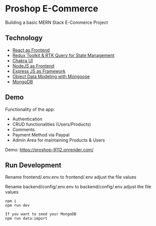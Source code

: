 # Proshop E-Commerce

Building a basic MERN Stack E-Commerce Project

## Technology

- [React as Frontend](https://reactjs.org/)
- [Redux Toolkit & RTK Query for State Management](https://redux-toolkit.js.org/)
- [Chakra UI](https://chakra-ui.com/docs/components)
- [NodeJS as Frontend](https://nodejs.org/)
- [Express JS as Framework](https://expressjs.com/)
- [Object Data Modeling with Mongoose](https://mongoosejs.com/)
- [MongoDB](https://mongodb.com/)

## Demo

Functionality of the app:

- Authentication
- CRUD functionalities (Users/Products)
- Comments
- Payment Method via Paypal
- Admin Area for maintaining Products & Users

Demo: https://proshop-9112.onrender.com/

## Run Development
Rename frontend/.env.env to frontend/.env adjust the file values

Rename backend/config/.env.env to backend/config/.env adjust the file values


``` 
npm i
npm run dev

If you want to seed your MongoDB
npm run data:import
